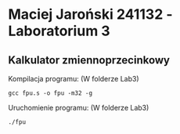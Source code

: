 # Maciej Jaroński 241132 -Laboratorium 3
## Kalkulator zmiennoprzecinkowy
Kompilacja programu:
(W folderze Lab3)
```
gcc fpu.s -o fpu -m32 -g
```
Uruchomienie programu:
(W folderze Lab3)
```
./fpu
```

